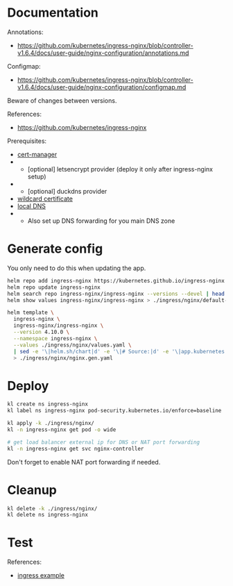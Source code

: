 
# Documentation

Annotations:
- https://github.com/kubernetes/ingress-nginx/blob/controller-v1.6.4/docs/user-guide/nginx-configuration/annotations.md

Configmap:
- https://github.com/kubernetes/ingress-nginx/blob/controller-v1.6.4/docs/user-guide/nginx-configuration/configmap.md

Beware of changes between versions.

References:
- https://github.com/kubernetes/ingress-nginx

Prerequisites:
- [cert-manager](../cert-manager/readme.md)
- - [optional] letsencrypt provider (deploy it only after ingress-nginx setup)
- - [optional] duckdns provider
- [wildcard certificate](../manual-certificates/readme.md)
- [local DNS](../dns-k8s-gateway/readme.md)
- - Also set up DNS forwarding for you main DNS zone

# Generate config

You only need to do this when updating the app.

```bash
helm repo add ingress-nginx https://kubernetes.github.io/ingress-nginx
helm repo update ingress-nginx
helm search repo ingress-nginx/ingress-nginx --versions --devel | head
helm show values ingress-nginx/ingress-nginx > ./ingress/nginx/default-values.yaml
```

```bash
helm template \
  ingress-nginx \
  ingress-nginx/ingress-nginx \
  --version 4.10.0 \
  --namespace ingress-nginx \
  --values ./ingress/nginx/values.yaml \
  | sed -e '\|helm.sh/chart|d' -e '\|# Source:|d' -e '\|app.kubernetes.io/managed-by|d' -e '\|app.kubernetes.io/instance|d' -e '\|app.kubernetes.io/part-of|d' -e '\|app.kubernetes.io/version|d' \
  > ./ingress/nginx/nginx.gen.yaml
```

# Deploy

```bash
kl create ns ingress-nginx
kl label ns ingress-nginx pod-security.kubernetes.io/enforce=baseline

kl apply -k ./ingress/nginx/
kl -n ingress-nginx get pod -o wide

# get load balancer external ip for DNS or NAT port forwarding
kl -n ingress-nginx get svc nginx-controller
```

Don't forget to enable NAT port forwarding if needed.

# Cleanup

```bash
kl delete -k ./ingress/nginx/
kl delete ns ingress-nginx
```

# Test

References:
- [ingress example](../../test/ingress/readme.md)
